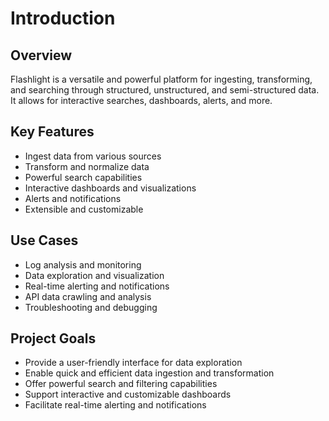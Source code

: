 # Introduction

## Overview
Flashlight is a versatile and powerful platform for ingesting, transforming, and searching through structured, unstructured, and semi-structured data. It allows for interactive searches, dashboards, alerts, and more.

## Key Features
- Ingest data from various sources
- Transform and normalize data
- Powerful search capabilities
- Interactive dashboards and visualizations
- Alerts and notifications
- Extensible and customizable

## Use Cases
- Log analysis and monitoring
- Data exploration and visualization
- Real-time alerting and notifications
- API data crawling and analysis
- Troubleshooting and debugging

## Project Goals
- Provide a user-friendly interface for data exploration
- Enable quick and efficient data ingestion and transformation
- Offer powerful search and filtering capabilities
- Support interactive and customizable dashboards
- Facilitate real-time alerting and notifications

